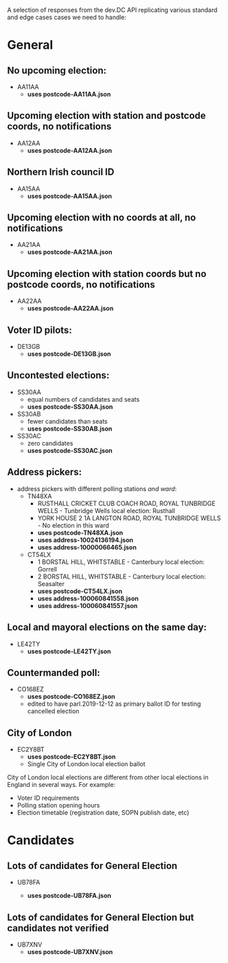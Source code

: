 A selection of responses from the dev.DC API
replicating various standard and edge cases cases we need to handle:

# General

## No upcoming election:

- AA11AA
  - **uses postcode-AA11AA.json**

## Upcoming election with station and postcode coords, no notifications

- AA12AA
  - **uses postcode-AA12AA.json**

## Northern Irish council ID

- AA15AA
  - **uses postcode-AA15AA.json**

## Upcoming election with no coords at all, no notifications

- AA21AA
  - **uses postcode-AA21AA.json**

## Upcoming election with station coords but no postcode coords, no notifications

- AA22AA
  - **uses postcode-AA22AA.json**

## Voter ID pilots:

- DE13GB
  - **uses postcode-DE13GB.json**

## Uncontested elections:

- SS30AA
  - equal numbers of candidates and seats
  - **uses postcode-SS30AA.json**
- SS30AB
  - fewer candidates than seats
  - **uses postcode-SS30AB.json**
- SS30AC
  - zero candidates
  - **uses postcode-SS30AC.json**

## Address pickers:

- address pickers with different polling stations _and ward_:
  - TN48XA
    - RUSTHALL CRICKET CLUB COACH ROAD, ROYAL TUNBRIDGE WELLS - Tunbridge Wells local election: Rusthall
    - YORK HOUSE 2 1A LANGTON ROAD, ROYAL TUNBRIDGE WELLS - No election in this ward
    - **uses postcode-TN48XA.json**
    - **uses address-10024136194.json**
    - **uses address-10000066465.json**
  - CT54LX
    - 1 BORSTAL HILL, WHITSTABLE - Canterbury local election: Gorrell
    - 2 BORSTAL HILL, WHITSTABLE - Canterbury local election: Seasalter
    - **uses postcode-CT54LX.json**
    - **uses address-100060841558.json**
    - **uses address-100060841557.json**

## Local and mayoral elections on the same day:

- LE42TY
  - **uses postcode-LE42TY.json**

## Countermanded poll:

- CO168EZ
  - **uses postcode-CO168EZ.json**
  - edited to have parl.2019-12-12 as primary ballot ID for testing cancelled election

## City of London

- EC2Y8BT
  - **uses postcode-EC2Y8BT.json**
  - Single City of London local election ballot

City of London local elections are different from other local elections in England in several ways. For example:
  - Voter ID requirements 
  - Polling station opening hours
  - Election timetable (registration date, SOPN publish date, etc)

# Candidates

## Lots of candidates for General Election

- UB78FA

  - **uses postcode-UB78FA.json**

## Lots of candidates for General Election but candidates not verified

- UB7XNV
  - **uses postcode-UB7XNV.json**
